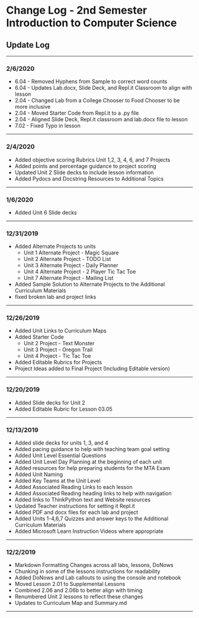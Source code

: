 # Change Log - 2nd Semester Introduction to Computer Science

## Update Log

-----------------

### 2/6/2020

* 6.04 - Removed Hyphens from Sample to correct word counts
* 6.04 - Updates Lab.docx, Slide Deck, and Repl.it Classroom to align with lesson
* 2.04 - Changed Lab from a College Chooser to Food Chooser to be more inclusive
* 2.04 - Moved Starter Code from Repl.it to a .py file
* 2.04 - Aligned Slide Deck, Repl.it classroom and lab.docx file to lesson
* 7.02 - Fixed Typo in lesson

-----------------

### 2/4/2020

* Added objective scoring Rubrics Unit 1,2, 3, 4, 6, and 7 Projects
* Added points and percentage guidance to project scoring
* Updated Unit 2 Slide decks to include lesson information
* Added Pydocs and Docstring Resources to Additional Topics

-----------------

### 1/6/2020

* Added Unit 6 Slide decks

-----------------

### 12/31/2019

* Added Alternate Projects to units
  * Unit 1 Alternate Project - Magic Square
  * Unit 2 Alternate Project - TODO List
  * Unit 3 Alternate Project - Daily Planner
  * Unit 4 Alternate Project - 2 Player Tic Tac Toe
  * Unit 7 Alternate Project - Mailing List
* Added Sample Solution to Alternate Projects to the Additional Curriculum Materials
* fixed broken lab and project links

-----------------

### 12/26/2019

* Added Unit Links to Curriculum Maps
* Added Starter Code
  * Unit 2 Project - Text Monster
  * Unit 3 Project - Oregon Trail
  * Unit 4 Project - Tic Tac Toe
* Added Editable Rubrics for Projects
* Project Ideas added to Final Project (Including Editable version)

-----------------

### 12/20/2019

* Added Slide decks for Unit 2
* Added Editable Rubric for Lesson 03.05

-----------------

### 12/13/2019

* Added slide decks for units 1, 3, and 4
* Added pacing guidance to help with teaching team goal setting
* Added Unit Level Essential Questions
* Added Unit Level Day Planning at the beginning of each unit
* Added resources for help preparing students for the MTA Exam
* Added Unit Naming
* Added Key Teams at the Unit Level
* Added Associated Reading Links to each lesson
* Added Associated Reading heading links to help with navigation
* Added links to ThinkPython text and Website resources
* Updated Teacher instructions for setting it Repl.it
* Added PDF and docx files for each lab and project
* Added Units 1-4,6,7 Quizzes and answer keys to the Additional Curriculum Materials
* Added Microsoft Learn Instruction Videos where appropriate

-----------------

### 12/2/2019

* Markdown Formatting Changes across all labs, lessons, DoNows
* Chunking in some of the lessons instructions for readability
* Added DoNows and Lab callouts to using the console and notebook
* Moved Lesson 2.01 to Supplemental Lessons
* Combined 2.06 and 2.06b to better align with timing
* Renumbered Unit 2 lessons to reflect these changes
* Updates to Curriculum Map and Summary.md

-----------------
